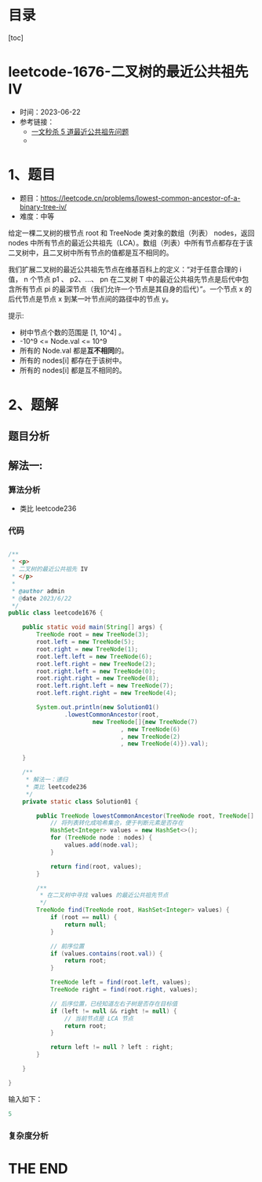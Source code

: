 # 目录

[toc]

# leetcode-1676-二叉树的最近公共祖先 IV

- 时间：2023-06-22
- 参考链接：
  - [一文秒杀 5 道最近公共祖先问题](https://mp.weixin.qq.com/s/njl6nuid0aalZdH5tuDpqQ)
  - 



# 1、题目

- 题目：https://leetcode.cn/problems/lowest-common-ancestor-of-a-binary-tree-iv/
- 难度：中等



给定一棵二叉树的根节点 root 和 TreeNode 类对象的数组（列表） nodes，返回 nodes 中所有节点的最近公共祖先（LCA）。数组（列表）中所有节点都存在于该二叉树中，且二叉树中所有节点的值都是互不相同的。

我们扩展二叉树的最近公共祖先节点在维基百科上的定义：“对于任意合理的 i 值， n 个节点 p1 、 p2、...、 pn 在二叉树 T 中的最近公共祖先节点是后代中包含所有节点 pi 的最深节点（我们允许一个节点是其自身的后代）”。一个节点 x 的后代节点是节点 x 到某一叶节点间的路径中的节点 y。



提示:

- 树中节点个数的范围是 [1, 10^4] 。
- -10^9 <= Node.val <= 10^9
- 所有的 Node.val 都是**互不相同**的。
- 所有的 nodes[i] 都存在于该树中。
- 所有的 nodes[i] 都是互不相同的。





# 2、题解

## 题目分析



## 解法一: 

### 算法分析

- 类比 leetcode236

### 代码

```java

/**
 * <p>
 * 二叉树的最近公共祖先 IV
 * </p>
 *
 * @author admin
 * @date 2023/6/22
 */
public class leetcode1676 {

    public static void main(String[] args) {
        TreeNode root = new TreeNode(3);
        root.left = new TreeNode(5);
        root.right = new TreeNode(1);
        root.left.left = new TreeNode(6);
        root.left.right = new TreeNode(2);
        root.right.left = new TreeNode(0);
        root.right.right = new TreeNode(8);
        root.left.right.left = new TreeNode(7);
        root.left.right.right = new TreeNode(4);

        System.out.println(new Solution01()
                .lowestCommonAncestor(root,
                        new TreeNode[]{new TreeNode(7)
                                , new TreeNode(6)
                                , new TreeNode(2)
                                , new TreeNode(4)}).val);

    }

    /**
     * 解法一：递归
     * 类比 leetcode236
     */
    private static class Solution01 {

        public TreeNode lowestCommonAncestor(TreeNode root, TreeNode[] nodes) {
            // 将列表转化成哈希集合，便于判断元素是否存在
            HashSet<Integer> values = new HashSet<>();
            for (TreeNode node : nodes) {
                values.add(node.val);
            }

            return find(root, values);
        }

        /**
         * 在二叉树中寻找 values 的最近公共祖先节点
         */
        TreeNode find(TreeNode root, HashSet<Integer> values) {
            if (root == null) {
                return null;
            }

            // 前序位置
            if (values.contains(root.val)) {
                return root;
            }

            TreeNode left = find(root.left, values);
            TreeNode right = find(root.right, values);

            // 后序位置，已经知道左右子树是否存在目标值
            if (left != null && right != null) {
                // 当前节点是 LCA 节点
                return root;
            }

            return left != null ? left : right;
        }

    }

}

```

输入如下：

```java
5
```





### 复杂度分析





# THE END
